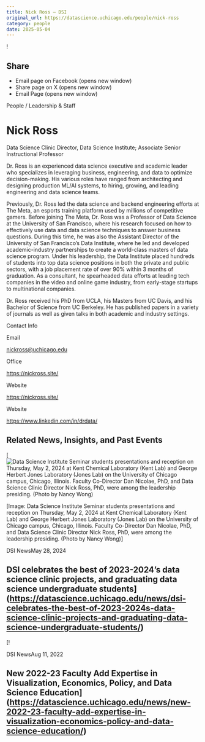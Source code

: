 ```yaml
---
title: Nick Ross – DSI
original_url: https://datascience.uchicago.edu/people/nick-ross
category: people
date: 2025-05-04
---
```


<!-- Table-like structure detected -->

!

## Share

* Email page on Facebook (opens new window)
* Share page on X (opens new window)
* Email Page (opens new window)

<!-- Table-like structure detected -->

People / Leadership & Staff

# Nick Ross

Data Science Clinic Director, Data Science Institute; Associate Senior Instructional Professor

Dr. Ross is an experienced data science executive and academic leader who specializes in leveraging business, engineering, and data to optimize decision-making. His various roles have ranged from architecting and designing production ML/AI systems, to hiring, growing, and leading engineering and data science teams.

Previously, Dr. Ross led the data science and backend engineering efforts at The Meta, an esports training platform used by millions of competitive gamers. Before joining The Meta, Dr. Ross was a Professor of Data Science at the University of San Francisco, where his research focused on how to effectively use data and data science techniques to answer business questions. During this time, he was also the Assistant Director of the University of San Francisco’s Data Institute, where he led and developed academic-industry partnerships to create a world-class masters of data science program. Under his leadership, the Data Institute placed hundreds of students into top data science positions in both the private and public sectors, with a job placement rate of over 90% within 3 months of graduation. As a consultant, he spearheaded data efforts at leading tech companies in the video and online game industry, from early-stage startups to multinational companies.

Dr. Ross received his PhD from UCLA, his Masters from UC Davis, and his Bachelor of Science from UC Berkeley. He has published papers in a variety of journals as well as given talks in both academic and industry settings.

Contact Info

Email

[nickross@uchicago.edu](mailto:nickross@uchicago.edu)

Office

<https://nickross.site/>

Website

<https://nickross.site/>

Website

<https://www.linkedin.com/in/drdata/>

## Related News, Insights, and Past Events

<!-- Table-like structure detected -->

[![Data Science Institute Seminar students presentations and reception on Thursday, May 2, 2024 at Kent Chemical Laboratory (Kent Lab) and George Herbert Jones Laboratory (Jones Lab) on the University of Chicago campus, Chicago, Illinois. Faculty Co-Director Dan Nicolae, PhD, and Data Science Clinic Director Nick Ross, PhD, were among the leadership presiding. (Photo by Nancy Wong)](https://datascience.uchicago.edu/wp-content/uploads/2024/05/SocialDan-750x500.jpg)

[Image: Data Science Institute Seminar students presentations and reception on Thursday, May 2, 2024 at Kent Chemical Laboratory (Kent Lab) and George Herbert Jones Laboratory (Jones Lab) on the University of Chicago campus, Chicago, Illinois. Faculty Co-Director Dan Nicolae, PhD, and Data Science Clinic Director Nick Ross, PhD, were among the leadership presiding. (Photo by Nancy Wong)]

DSI NewsMay 28, 2024

## DSI celebrates the best of 2023-2024’s data science clinic projects, and graduating data science undergraduate students](https://datascience.uchicago.edu/news/dsi-celebrates-the-best-of-2023-2024s-data-science-clinic-projects-and-graduating-data-science-undergraduate-students/)
[!

DSI NewsAug 11, 2022

## New 2022-23 Faculty Add Expertise in Visualization, Economics, Policy, and Data Science Education](https://datascience.uchicago.edu/news/new-2022-23-faculty-add-expertise-in-visualization-economics-policy-and-data-science-education/)